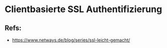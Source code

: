 # Clientbasierte SSL Authentifizierung 


## Refs:

  * https://www.netways.de/blog/series/ssl-leicht-gemacht/
